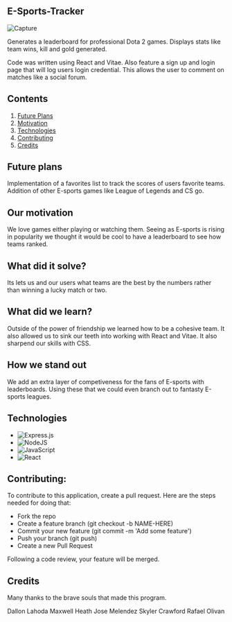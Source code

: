 ## E-Sports-Tracker

![Capture](https://github.com/Ricochet227/E-Sports-Tracker/assets/120769113/9e9d96ba-67ae-4e14-a4bb-5dc5977fa7ba)

Generates a leaderboard for professional Dota 2 games. Displays stats like team wins, kill and gold generated.

Code was written using React and Vitae. Also feature a sign up and login page that will log users login credential. This allows the user to comment on matches like a social forum. 

## Contents

1. [Future Plans](#future-plans)
2. [Motivation](#our-motivation)
3. [Technologies](#technologies)
4. [Contributing](#contributing)
5. [Credits](#credits)

## Future plans

Implementation of a favorites list to track the scores of users favorite teams.
Addition of other E-sports games like League of Legends and CS go.

## Our motivation

We love games either playing or watching them. Seeing as E-sports is rising in popularity we thought it would be cool to have a leaderboard to see how teams ranked.

## What did it solve?

Its lets us and our users what teams are the best by the numbers rather than winning a lucky match or two.

## What did we learn?

Outside of the power of friendship we learned how to be a cohesive team. It also allowed us to sink our teeth into working with React and Vitae. It also sharpend our skills with CSS.

## How we stand out

We add an extra layer of competiveness for the fans of E-sports with leaderboards. Using these that we could even branch out to fantasty E-sports leagues.

## Technologies
* ![Express.js](https://img.shields.io/badge/express.js-%23404d59.svg?style=for-the-badge&logo=express&logoColor=%2361DAFB)
* ![NodeJS](https://img.shields.io/badge/node.js-6DA55F?style=for-the-badge&logo=node.js&logoColor=white)
* ![JavaScript](https://img.shields.io/badge/javascript-%23323330.svg?style=for-the-badge&logo=javascript&logoColor=%23F7DF1E)
* ![React](https://img.shields.io/badge/React-20232A?style=for-the-badge&logo=react&logoColor=61DAFB)

## Contributing:

To contribute to this application, create a pull request.
Here are the steps needed for doing that:

- Fork the repo
- Create a feature branch (git checkout -b NAME-HERE)
- Commit your new feature (git commit -m 'Add some feature')
- Push your branch (git push)
- Create a new Pull Request

Following a code review, your feature will be merged.

## Credits

Many thanks to the brave souls that made this program.

Dallon Lahoda
Maxwell Heath
Jose Melendez
Skyler Crawford
Rafael Olivan
